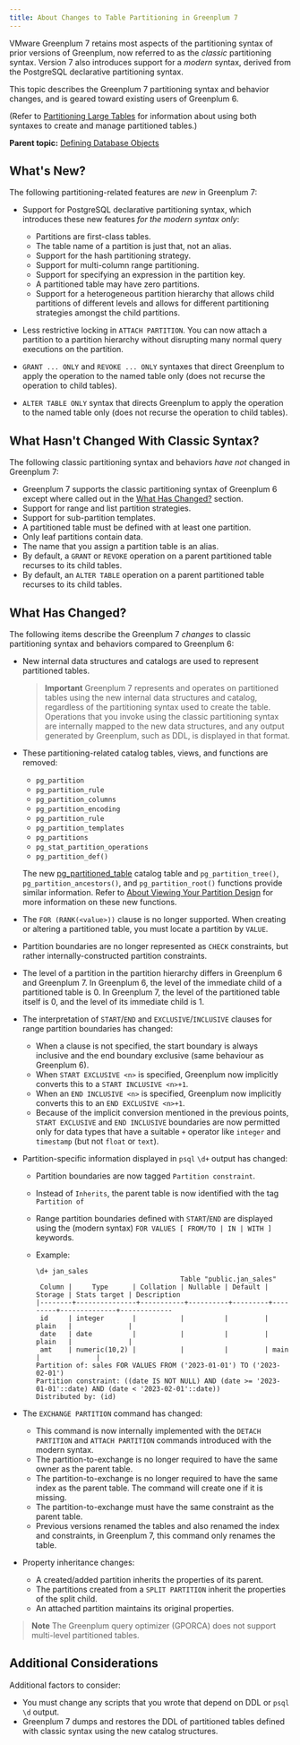 ```yaml
---
title: About Changes to Table Partitioning in Greenplum 7
---
```


VMware Greenplum 7 retains most aspects of the partitioning syntax of prior versions of Greenplum, now referred to as the *classic* partitioning syntax. Version 7 also introduces support for a *modern* syntax, derived from the PostgreSQL declarative partitioning syntax.

This topic describes the Greenplum 7 partitioning syntax and behavior changes, and is geared toward existing users of Greenplum 6.

(Refer to [Partitioning Large Tables](ddl-partition.html) for information about using both syntaxes to create and manage partitioned tables.)

**Parent topic:** [Defining Database Objects](../ddl/ddl.html)

## <a id="new"></a>What's New?

The following partitioning-related features are *new* in Greenplum 7:

- Support for PostgreSQL declarative partitioning syntax, which introduces these new features *for the modern syntax only*:

    - Partitions are first-class tables.
    - The table name of a partition is just that, not an alias.
    - Support for the hash partitioning strategy.
    - Support for multi-column range partitioning.
    - Support for specifying an expression in the partition key.
    - A partitioned table may have zero partitions.
    - Support for a heterogeneous partition hierarchy that allows child partitions of different levels and allows for different partitioning strategies amongst the child partitions.
- Less restrictive locking in `ATTACH PARTITION`. You can now attach a partition to a partition hierarchy without disrupting many normal query executions on the partition.
- `GRANT ... ONLY` and `REVOKE ... ONLY` syntaxes that direct Greenplum to apply the operation to the named table only (does not recurse the operation to child tables).
- `ALTER TABLE ONLY` syntax that directs Greenplum to apply the operation to the named table only (does not recurse the operation to child tables).


## <a id="not"></a>What Hasn't Changed With Classic Syntax?

The following classic partitioning syntax and behaviors *have not* changed in Greenplum 7:

- Greenplum 7 supports the classic partitioning syntax of Greenplum 6 except where called out in the [What Has Changed?](#changed) section.
- Support for range and list partition strategies.
- Support for sub-partition templates.
- A partitioned table must be defined with at least one partition.
- Only leaf partitions contain data.
- The name that you assign a partition table is an alias.
- By default, a `GRANT` or `REVOKE` operation on a parent partitioned table recurses to its child tables.
- By default, an `ALTER TABLE` operation on a parent partitioned table recurses to its child tables.


## <a id="changed"></a>What Has Changed?

The following items describe the Greenplum 7 *changes* to classic partitioning syntax and behaviors compared to Greenplum 6:

- New internal data structures and catalogs are used to represent partitioned tables. 
    > **Important** Greenplum 7 represents and operates on partitioned tables using the new internal data structures and catalog, regardless of the partitioning syntax used to create the table. Operations that you invoke using the classic partitioning syntax are internally mapped to the new data structures, and any output generated by Greenplum, such as DDL, is displayed in that format.

- These partitioning-related catalog tables, views, and functions are removed:
    - `pg_partition`
    - `pg_partition_rule`
    - `pg_partition_columns`
    - `pg_partition_encoding`
    - `pg_partition_rule`
    - `pg_partition_templates`
    - `pg_partitions`
    - `pg_stat_partition_operations`
    - `pg_partition_def()`

    The new [pg_partitioned_table](../../ref_guide/system_catalogs/pg_partitioned_table.html) catalog table and `pg_partition_tree()`, `pg_partition_ancestors()`, and `pg_partition_root()` functions provide similar information. Refer to [About Viewing Your Partition Design](ddl-partition.html#topic76) for more information on these new functions.
- The `FOR (RANK(<value>))` clause is no longer supported. When creating or altering a partitioned table, you must locate a partition by `VALUE`.
- Partition boundaries are no longer represented as `CHECK` constraints, but rather internally-constructed partition constraints.
- The level of a partition in the partition hierarchy differs in Greenplum 6 and Greenplum 7. In Greenplum 6, the level of the immediate child of a partitioned table is 0. In Greenplum 7, the level of the partitioned table itself is 0, and the level of its immediate child is 1.
- The interpretation of `START`/`END` and `EXCLUSIVE`/`INCLUSIVE` clauses for range partition boundaries has changed:

    - When a clause is not specified, the start boundary is always inclusive and the end boundary exclusive (same behaviour as Greenplum 6).
    - When `START EXCLUSIVE <n>` is specified, Greenplum now implicitly converts this to a `START INCLUSIVE <n>+1`.
    - When an `END INCLUSIVE <n>` is specified, Greenplum now implicitly converts this to an `END EXCLUSIVE <n>+1`.
    - Because of the implicit conversion mentioned in the previous points, `START EXCLUSIVE` and `END INCLUSIVE` boundaries are now permitted only for data types that have a suitable `+` operator like `integer` and `timestamp` (but not `float` or `text`).
- Partition-specific information displayed in `psql` `\d+` output has changed:

    - Partition boundaries are now tagged `Partition constraint`.
    - Instead of `Inherits`, the parent table is now identified with the tag `Partition of`
    - Range partition boundaries defined with `START`/`END` are displayed using the (modern syntax) `FOR VALUES [ FROM/TO | IN | WITH ]` keywords.
    - Example:

        ```
        \d+ jan_sales
                                            Table "public.jan_sales"
         Column |     Type      | Collation | Nullable | Default | Storage | Stats target | Description
        |--------+---------------+-----------+----------+---------+---------+--------------+-------------
         id     | integer       |           |          |         | plain   |              |
         date   | date          |           |          |         | plain   |              |
         amt    | numeric(10,2) |           |          |         | main    |              |
        Partition of: sales FOR VALUES FROM ('2023-01-01') TO ('2023-02-01')
        Partition constraint: ((date IS NOT NULL) AND (date >= '2023-01-01'::date) AND (date < '2023-02-01'::date))
        Distributed by: (id)
        ```

- The `EXCHANGE PARTITION` command has changed:

    - This command is now internally implemented with the `DETACH PARTITION` and `ATTACH PARTITION` commands introduced with the modern syntax.
    - The partition-to-exchange is no longer required to have the same owner as the parent table.
    - The partition-to-exchange is no longer required to have the same index as the parent table. The command will create one if it is missing.
    - The partition-to-exchange must have the same constraint as the parent table.
    - Previous versions renamed the tables and also renamed the index and constraints, in Greenplum 7, this command only renames the table.
- Property inheritance changes:

    - A created/added partition inherits the properties of its parent.
    - The partitions created from a `SPLIT PARTITION` inherit the properties of the split child.
    - An attached partition maintains its original properties.

> **Note** The Greenplum query optimizer (GPORCA) does not support multi-level partitioned tables.

## <a id="other"></a>Additional Considerations

Additional factors to consider:

- You must change any scripts that you wrote that depend on DDL or `psql \d` output.
- Greenplum 7 dumps and restores the DDL of partitioned tables defined with classic syntax using the new catalog structures.

